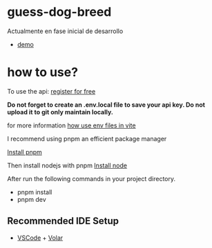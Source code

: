 # guess-dog-breed

Actualmente en fase inicial de desarrollo

- [demo](https://guess-dog-breed.netlify.app/)

# how to use?

To use the api: [register for free](https://thedogapi.com/)

**Do not forget to create an .env.local file to save your api key. Do not upload it to git only maintain locally.**

for more information [how use env files in vite](https://vitejs.dev/guide/env-and-mode.html#env-variables)

I recommend using pnpm an efficient package manager

[Install pnpm](https://pnpm.io/installation)

Then install nodejs with pnpm
[Install node](https://pnpm.io/cli/env)

After run the following commands in your project directory.

- pnpm install
- pnpm dev

## Recommended IDE Setup

- [VSCode](https://code.visualstudio.com/) + [Volar](https://marketplace.visualstudio.com/items?itemName=johnsoncodehk.volar)
